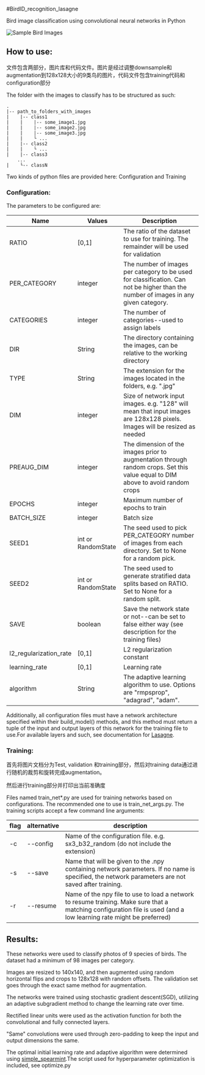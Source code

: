 #BirdID_recognition_lasagne

Bird image classification using convolutional neural networks in Python

![Sample Bird Images](http://i.imgur.com/R2rdTBe.png)



## How to use:

文件包含两部分，图片库和代码文件。图片是经过调整downsample和augmentation到128x128大小的9类鸟的图片，代码文件包含training代码和configuration部分

The folder with the images to classify has to be structured as such:

```
.
|-- path_to_folders_with_images
|    |-- class1
|    |    |-- some_image1.jpg
|    |    |-- some_image2.jpg
|    |    |-- some_image3.jpg
|    |    └ ...
|    |-- class2
|    |    └ ...
|    |-- class3
    ...
|    └-- classN
```

Two kinds of python files are provided here: Configuration and Training



### Configuration:

The parameters to be configured are:

| Name                   | Values             | Description                                                  |
| ---------------------- | ------------------ | ------------------------------------------------------------ |
| RATIO                  | [0,1]              | The ratio of the dataset to use for training. The remainder will be used for validation |
| PER_CATEGORY           | integer            | The number of images per category to be used for classification. Can not be higher than the number of images in any given category. |
| CATEGORIES             | integer            | The number of categories--used to assign labels              |
| DIR                    | String             | The directory containing the images, can be relative to the working directory |
| TYPE                   | String             | The extension for the images located in the folders, e.g. ".jpg" |
| DIM                    | integer            | Size of network input images. e.g. "128" will mean that input images are 128x128 pixels. Images will be resized as needed |
| PREAUG_DIM             | integer            | The dimension of the images prior to augmentation through random crops. Set this value equal to DIM above to avoid random crops |
| EPOCHS                 | integer            | Maximum number of epochs to train                            |
| BATCH_SIZE             | integer            | Batch size                                                   |
| SEED1                  | int or RandomState | The seed used to pick PER_CATEGORY number of images from each directory. Set to None for a random pick. |
| SEED2                  | int or RandomState | The seed used to generate stratified data splits based on RATIO. Set to None for a random split. |
| SAVE                   | boolean            | Save the network state or not--can be set to false either way (see description for the training files) |
| l2_regularization_rate | [0,1]              | L2 regularization constant                                   |
| learning_rate          | [0,1]              | Learning rate                                                |
| algorithm              | String             | The adaptive learning algorithm to use. Options are "rmpsprop", "adagrad", "adam". |

Additionally, all configuration files must have a network architecture specified within their build_model() methods, and this method must return a tuple of the input and output layers of this network for the training file to use.For available layers and such, see documentation for [Lasagne](#).

### Training:

首先将图片文档分为Test, validation 和training部分，然后对training data通过进行随机的裁剪和旋转完成augmentation。

然后进行training部分并打印出当前准确度

Files named train_net*.py are used for training networks based on configurations. The recommended one to use is train_net_args.py. The training scripts accept a few command line arguments:

| flag | alternative | description                                                  |
| ---- | ----------- | ------------------------------------------------------------ |
| -c   | --config    | Name of the configuration file. e.g. sx3_b32_random (do not include the extension) |
| -s   | --save      | Name that will be given to the .npy containing network parameters. If no name is specified, the network parameters are not saved after training. |
| -r   | --resume    | Name of the npy file to use to load a network to resume training. Make sure that a matching configuration file is used (and a low learning rate might be preferred) |

## Results:

These networks were used to classify photos of 9 species of birds. The dataset had a minimum of 98 images per category.

Images are resized to 140x140, and then augmented using random horizontal flips and crops to 128x128 with random offsets. The validation set goes through the exact same method for augmentation. 

The networks were trained using stochastic gradient descent(SGD), utilizing an adaptive subgradient method to change the learning rate over time. 

Rectified linear units were used as the activation function for both the convolutional and fully connected layers.

"Same" convolutions were used through zero-padding to keep the input and output dimensions the same.

The optimal initial learning rate and adaptive algorithm were determined using [simple_spearmint](#).The script used for hyperparameter optimization is included, see optimize.py